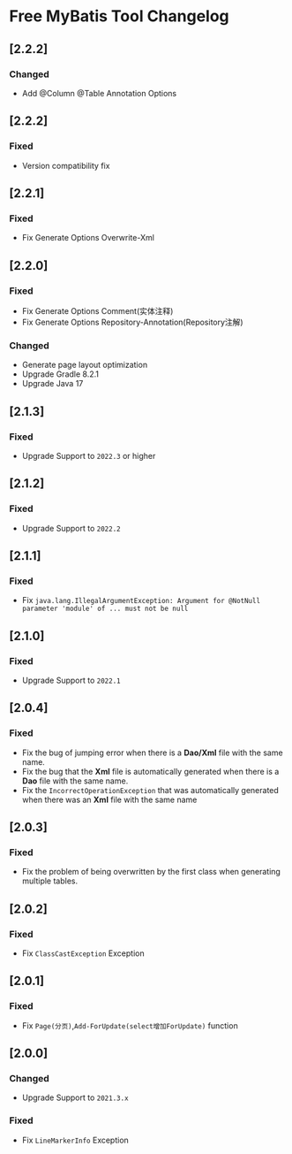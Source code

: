 <!-- Keep a Changelog guide -> https://keepachangelog.com -->

# Free MyBatis Tool Changelog

## [2.2.2]

### Changed
- Add @Column @Table Annotation Options

## [2.2.2]

### Fixed
- Version compatibility fix

## [2.2.1]

### Fixed
- Fix Generate Options Overwrite-Xml

## [2.2.0]

### Fixed
- Fix Generate Options Comment(实体注释)
- Fix Generate Options Repository-Annotation(Repository注解)

### Changed
- Generate page layout optimization
- Upgrade Gradle 8.2.1
- Upgrade Java 17

## [2.1.3]

### Fixed
- Upgrade Support to `2022.3` or higher

## [2.1.2]

### Fixed
- Upgrade Support to `2022.2`

## [2.1.1]

### Fixed
- Fix `java.lang.IllegalArgumentException: Argument for @NotNull parameter 'module' of ... must not be null`

## [2.1.0]

### Fixed
- Upgrade Support to `2022.1`

## [2.0.4]

### Fixed
- Fix the bug of jumping error when there is a **Dao/Xml** file with the same name.
- Fix the bug that the **Xml** file is automatically generated when there is a **Dao** file with the same name.
- Fix the `IncorrectOperationException` that was automatically generated when there was an **Xml** file with the same name

## [2.0.3]

### Fixed
- Fix the problem of being overwritten by the first class when generating multiple tables.

## [2.0.2]

### Fixed
- Fix `ClassCastException` Exception

## [2.0.1]

### Fixed
- Fix `Page(分页)`,`Add-ForUpdate(select增加ForUpdate)` function

## [2.0.0]

### Changed
- Upgrade Support to `2021.3.x`

### Fixed
- Fix `LineMarkerInfo` Exception
